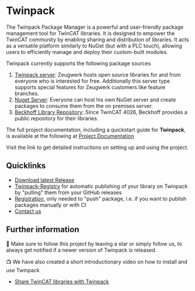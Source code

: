 # Twinpack 

The Twinpack Package Manager is a powerful and user-friendly package management tool for TwinCAT libraries. It is designed to empower the TwinCAT community by enabling sharing and distribution of libraries. It acts as a versatile platform similarly to NuGet (but with a PLC touch), allowing users to efficiently manage and deploy their custom-built modules.

Twinpack currently supports the following package sources

1. [Twinpack server](https://zeugwerk.dev/Zeugwerk_Framework/Documentation/snapshot/userguide/twinpack/twinpack_quickstart.html#using-a-package): Zeugwerk hosts open source libraries for and from everyone who is interested for free. Additionally this server type supports special features for Zeugwerk customers like feature branches.
1. [Nuget Server](https://zeugwerk.dev/Zeugwerk_Framework/Documentation/snapshot/userguide/twinpack/twinpack_nuget_package.html): Everyone can host his own NuGet server and create packages to consume them from the on premises server.
1. [Beckhoff Library Repository](https://zeugwerk.dev/Zeugwerk_Framework/Documentation/snapshot/userguide/twinpack/twinpack_beckhoffrepository.html): Since TwinCAT 4026, Beckhoff provides a public repository for their libraries.

The full project documentation, including a quickstart guide for **Twinpack**, is available at the following at [Project Documentation](https://zeugwerk.dev/Zeugwerk_Framework/Documentation/snapshot/userguide/twinpack/twinpack_quickstart.html)

Visit the link to get detailed instructions on setting up and using the project.

## Quicklinks
- [Download latest Release](https://github.com/Zeugwerk/Twinpack/releases/latest)
- [Twinpack-Registry](https://github.com/Zeugwerk/Twinpack-Registry) for automatic publishing of your library on Twinpack by "pulling" them from your GitHub releases
- [Registration](https://zeugwerk.dev/wp-login.php?action=register), only needed to "push" package, i.e. if you want to publish packages manually or with CI
- [Contact us](mailto:info@zeugwerk.at)


## Further information

🌟 Make sure to follow this project by leaving a star or simply follow us, to always get notified if a newer version of Twinpack is released.

📺 We have also created a short introductionary video on how to install and use Twinpack
- [Share TwinCAT libraries with Twinpack](https://youtu.be/xvJG9BRN610?si=RMMIPcdtMAoHkyGW)
